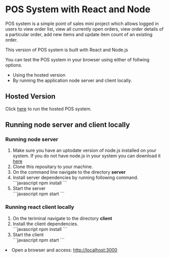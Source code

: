 <h1>POS System with React and Node</h1>

<p>POS system is a simple point of sales mini project which allows logged in users to view order list, view all currently open orders, view order details of a particular order, add new items and update item count of an existing order.</p>

<p>This version of POS system is built with React and Node.js</p>

<p>You can test the POS system in your browser using either of follwing options.</p>
	<ul>
		<li>Using the hosted version</li>
		<li>By running the application node server and client locally.</li>
	</ul>

<h2> Hosted Version </h2>

<p> Click <a href="http://104.196.203.107:3000">here</a> to run the hosted POS system.

<h2> Running node server and client locally</h2>

<h3> Running node server</h3>
<ol>
<li>Make sure you have an uptodate version of node.js installed on your system. If you do not have node.js in your system you can download it <a href="https://nodejs.org/en/">here</a></li>

<li> Clone this repositary to your machine.</li>

<li> On the command line navigate to the directory <b>server</b></li>

<li>Install server dependencies by running following command.</li>
```javascript
npm install
```

<li> Start the server</li>
```javascript
npm start
```
</ol>

<h3> Running react client locally</h3>
<ol>
<li>On the teriminal navigate to the directory <b>client</b></li>

<li>Install the client dependencies.</li>
```javascript
npm install
```

<li>Start the client</li>
```javascript
npm start
```
</ol>
<li> Open a browser and access: <a href="http://localhost:3000">http://localhost:3000 </a></li>


 	
	






 
